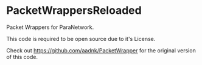 # PacketWrappersReloaded
Packet Wrappers for ParaNetwork.

This code is required to be open source due to it's License.

Check out https://github.com/aadnk/PacketWrapper for the original version of this code.
